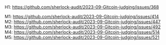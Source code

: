 H1: https://github.com/sherlock-audit/2023-09-Gitcoin-judging/issues/368

M1: https://github.com/sherlock-audit/2023-09-Gitcoin-judging/issues/414
M2: https://github.com/sherlock-audit/2023-09-Gitcoin-judging/issues/447
M3: https://github.com/sherlock-audit/2023-09-Gitcoin-judging/issues/492
M4: https://github.com/sherlock-audit/2023-09-Gitcoin-judging/issues/514
M5: https://github.com/sherlock-audit/2023-09-Gitcoin-judging/issues/521
